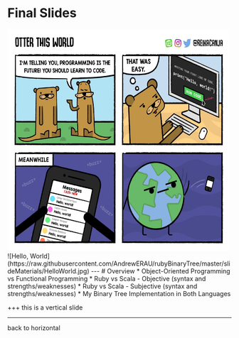 # Final Slides
<img src="https://raw.githubusercontent.com/AndrewERAU/rubyBinaryTree/master/slideMaterials/HelloWorld.jpg" height="500" width="500" alt="Hello, world">
![Hello, World](https://raw.githubusercontent.com/AndrewERAU/rubyBinaryTree/master/slideMaterials/HelloWorld.jpg)
---
# Overview
* Object-Oriented Programming vs Functional Programming
* Ruby vs Scala - Objective (syntax and strengths/weaknesses)
* Ruby vs Scala - Subjective (syntax and strengths/weaknesses)
* My Binary Tree Implementation in Both Languages

+++
this is a vertical slide

---
back to horizontal
